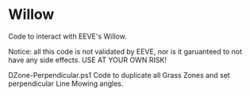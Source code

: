 # Willow
Code to interact with EEVE's Willow.

Notice: all this code is not validated by EEVE, nor is it garuanteed to not have any side effects.
USE AT YOUR OWN RISK!

DZone-Perpendicular.ps1
  Code to duplicate all Grass Zones and set perpendicular Line Mowing angles.
